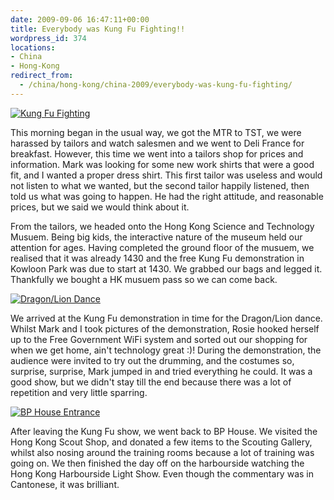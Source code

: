 ```yaml
---
date: 2009-09-06 16:47:11+00:00
title: Everybody was Kung Fu Fighting!!
wordpress_id: 374
locations:
- China
- Hong-Kong
redirect_from:
  - /china/hong-kong/china-2009/everybody-was-kung-fu-fighting/
---
```


[![Kung Fu Fighting](http://travel.perry-online.me.uk/files/2012/08/sfpgMjAwOS8yMDA5LjA4LjA1IC0gMjAwOS4wOS4xMSBUb3VyIG9mIENoaW5hLzIwMDkuMDguMzEgLSAyMDA5LjA5LjExIEhvbmcgS29uZy8qSU1HXzQ5MzguSlBHKippbWFnZSoqOTY3Yzc0NzgzODg0YWRkZmUyMzdkODlmMjc3YmMyM2Uamp-300x199.jpg)](http://travel.perry-online.me.uk/files/2012/08/sfpgMjAwOS8yMDA5LjA4LjA1IC0gMjAwOS4wOS4xMSBUb3VyIG9mIENoaW5hLzIwMDkuMDguMzEgLSAyMDA5LjA5LjExIEhvbmcgS29uZy8qSU1HXzQ5MzguSlBHKippbWFnZSoqOTY3Yzc0NzgzODg0YWRkZmUyMzdkODlmMjc3YmMyM2Uamp.jpg)


This morning began in the usual way, we got the MTR to TST, we were harassed by tailors and watch salesmen and we went to Deli France for breakfast. However, this time we went into a tailors shop for prices and information. Mark was looking for some new work shirts that were a good fit, and I wanted a proper dress shirt. This first tailor was useless and would not listen to what we wanted, but the second tailor happily listened, then told us what was going to happen. He had the right attitude, and reasonable prices, but we said we would think about it.

From the tailors, we headed onto the Hong Kong Science and Technology Musuem. Being big kids, the interactive nature of the museum held our attention for ages. Having completed the ground floor of the musuem, we realised that it was already 1430 and the free Kung Fu demonstration in Kowloon Park was due to start at 1430. We grabbed our bags and legged it. Thankfully we bought a HK musuem pass so we can come back.


[![Dragon/Lion Dance](http://travel.perry-online.me.uk/files/2012/08/sfpgMjAwOS8yMDA5LjA4LjA1IC0gMjAwOS4wOS4xMSBUb3VyIG9mIENoaW5hLzIwMDkuMDguMzEgLSAyMDA5LjA5LjExIEhvbmcgS29uZy8qSU1HXzQ4OTUuSlBHKippbWFnZSoqNDI5YTM5YmNhZDA3MmNiMzE3YjllY2JhZjQ3NDFjN2Uamp-199x300.jpg)](http://travel.perry-online.me.uk/files/2012/08/sfpgMjAwOS8yMDA5LjA4LjA1IC0gMjAwOS4wOS4xMSBUb3VyIG9mIENoaW5hLzIwMDkuMDguMzEgLSAyMDA5LjA5LjExIEhvbmcgS29uZy8qSU1HXzQ4OTUuSlBHKippbWFnZSoqNDI5YTM5YmNhZDA3MmNiMzE3YjllY2JhZjQ3NDFjN2Uamp.jpg)


We arrived at the Kung Fu demonstration in time for the Dragon/Lion dance. Whilst Mark and I took pictures of the demonstration, Rosie hooked herself up to the Free Government WiFi system and sorted out our shopping for when we get home, ain't technology great :)! During the demonstration, the audience were invited to try out the drumming, and the costumes so, surprise, surprise, Mark jumped in and tried everything he could. It was a good show, but we didn't stay till the end because there was a lot of repetition and very little sparring.


[![BP House Entrance](http://travel.perry-online.me.uk/files/2012/08/sfpgMjAwOS8yMDA5LjA4LjA1IC0gMjAwOS4wOS4xMSBUb3VyIG9mIENoaW5hLzIwMDkuMDguMzEgLSAyMDA5LjA5LjExIEhvbmcgS29uZy8qSU1HXzQ5NTUuSlBHKippbWFnZSoqMzY3MzgwM2Y2ODBlNDFhMDUxNDdlYWUzOTdmMDNiM2Qamp-300x199.jpg)](http://travel.perry-online.me.uk/files/2012/08/sfpgMjAwOS8yMDA5LjA4LjA1IC0gMjAwOS4wOS4xMSBUb3VyIG9mIENoaW5hLzIwMDkuMDguMzEgLSAyMDA5LjA5LjExIEhvbmcgS29uZy8qSU1HXzQ5NTUuSlBHKippbWFnZSoqMzY3MzgwM2Y2ODBlNDFhMDUxNDdlYWUzOTdmMDNiM2Qamp.jpg)


After leaving the Kung Fu show, we went back to BP House. We visited the Hong Kong Scout Shop, and donated a few items to the Scouting Gallery, whilst also nosing around the training rooms because a lot of training was going on. We then finished the day off on the harbourside watching the Hong Kong Harbourside Light Show. Even though the commentary was in Cantonese, it was brilliant.
